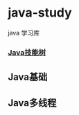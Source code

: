 # java-study
java 学习库

### [Java技能树](http://naotu.baidu.com/file/247a9f5df342a63ee24ffbb3e74b9c29?token=8be3568327877889)

## Java基础

## Java多线程